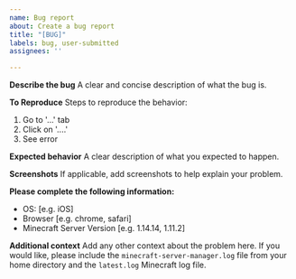 ```yaml
---
name: Bug report
about: Create a bug report
title: "[BUG]"
labels: bug, user-submitted
assignees: ''

---
```


**Describe the bug**
A clear and concise description of what the bug is.

**To Reproduce**
Steps to reproduce the behavior:
1. Go to '...' tab
2. Click on '....'
3. See error

**Expected behavior**
A clear description of what you expected to happen.

**Screenshots**
If applicable, add screenshots to help explain your problem.

**Please complete the following information:**
 - OS: [e.g. iOS]
 - Browser [e.g. chrome, safari]
 - Minecraft Server Version [e.g. 1.14.14, 1.11.2]

**Additional context**
Add any other context about the problem here. If you would like, please include the `minecraft-server-manager.log` file from your home directory and the `latest.log` Minecraft log file.
